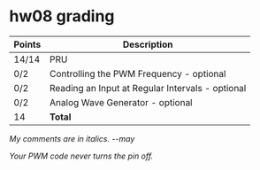 # hw08 grading

| Points      | Description |
| ----------- | ----------- |
| 14/14 | PRU
|  0/2 | Controlling the PWM Frequency - optional
|  0/2 | Reading an Input at Regular Intervals - optional
|  0/2 | Analog Wave Generator - optional
| 14 | **Total**

*My comments are in italics. --may*

*Your PWM code never turns the pin off.*